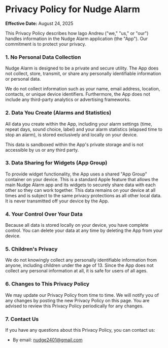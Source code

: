 # Privacy Policy for Nudge Alarm

**Effective Date:** August 24, 2025

This Privacy Policy describes how Iago Andreu ("we," "us," or "our") handles information in the Nudge Alarm application (the "App"). Our commitment is to protect your privacy.

### 1. No Personal Data Collection

Nudge Alarm is designed to be a private and secure utility. The App does not collect, store, transmit, or share any personally identifiable information or personal data.

We do not collect information such as your name, email address, location, contacts, or unique device identifiers. Furthermore, the App does not include any third-party analytics or advertising frameworks.

### 2. Data You Create (Alarms and Statistics)

All data you create within the App, including your alarm settings (time, repeat days, sound choice, label) and your alarm statistics (elapsed time to stop an alarm), is stored exclusively and locally on your device.

This data is sandboxed within the App's private storage and is not accessible by us or any third party.

### 3. Data Sharing for Widgets (App Group)

To provide widget functionality, the App uses a shared "App Group" container on your device. This is a standard Apple feature that allows the main Nudge Alarm app and its widgets to securely share data with each other so they can work together. This data remains on your device at all times and is subject to the same privacy protections as all other local data. It is never transmitted off your device by the App.

### 4. Your Control Over Your Data

Because all data is stored locally on your device, you have complete control. You can delete your data at any time by deleting the App from your device.

### 5. Children's Privacy

We do not knowingly collect any personally identifiable information from anyone, including children under the age of 13. Since the App does not collect any personal information at all, it is safe for users of all ages.

### 6. Changes to This Privacy Policy

We may update our Privacy Policy from time to time. We will notify you of any changes by posting the new Privacy Policy on this page. You are advised to review this Privacy Policy periodically for any changes.

### 7. Contact Us

If you have any questions about this Privacy Policy, you can contact us:

*   By email: nudge2401@gmail.com
